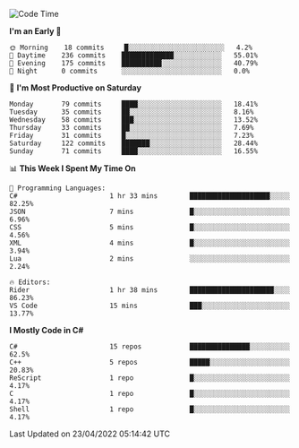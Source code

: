<!--START_SECTION:waka-->
![Code Time](http://img.shields.io/badge/Code%20Time-769%20hrs%2014%20mins-blue)

**I'm an Early 🐤** 

```text
🌞 Morning    18 commits     █░░░░░░░░░░░░░░░░░░░░░░░░   4.2% 
🌆 Daytime    236 commits    █████████████░░░░░░░░░░░░   55.01% 
🌃 Evening    175 commits    ██████████░░░░░░░░░░░░░░░   40.79% 
🌙 Night      0 commits      ░░░░░░░░░░░░░░░░░░░░░░░░░   0.0%

```
📅 **I'm Most Productive on Saturday** 

```text
Monday       79 commits     ████░░░░░░░░░░░░░░░░░░░░░   18.41% 
Tuesday      35 commits     ██░░░░░░░░░░░░░░░░░░░░░░░   8.16% 
Wednesday    58 commits     ███░░░░░░░░░░░░░░░░░░░░░░   13.52% 
Thursday     33 commits     ██░░░░░░░░░░░░░░░░░░░░░░░   7.69% 
Friday       31 commits     █░░░░░░░░░░░░░░░░░░░░░░░░   7.23% 
Saturday     122 commits    ███████░░░░░░░░░░░░░░░░░░   28.44% 
Sunday       71 commits     ████░░░░░░░░░░░░░░░░░░░░░   16.55%

```


📊 **This Week I Spent My Time On** 

```text
💬 Programming Languages: 
C#                       1 hr 33 mins        ████████████████████░░░░░   82.25% 
JSON                     7 mins              █░░░░░░░░░░░░░░░░░░░░░░░░   6.96% 
CSS                      5 mins              █░░░░░░░░░░░░░░░░░░░░░░░░   4.56% 
XML                      4 mins              █░░░░░░░░░░░░░░░░░░░░░░░░   3.94% 
Lua                      2 mins              ░░░░░░░░░░░░░░░░░░░░░░░░░   2.24%

🔥 Editors: 
Rider                    1 hr 38 mins        █████████████████████░░░░   86.23% 
VS Code                  15 mins             ███░░░░░░░░░░░░░░░░░░░░░░   13.77%

```

**I Mostly Code in C#** 

```text
C#                       15 repos            ███████████████░░░░░░░░░░   62.5% 
C++                      5 repos             █████░░░░░░░░░░░░░░░░░░░░   20.83% 
ReScript                 1 repo              █░░░░░░░░░░░░░░░░░░░░░░░░   4.17% 
C                        1 repo              █░░░░░░░░░░░░░░░░░░░░░░░░   4.17% 
Shell                    1 repo              █░░░░░░░░░░░░░░░░░░░░░░░░   4.17%

```



 Last Updated on 23/04/2022 05:14:42 UTC
<!--END_SECTION:waka-->
